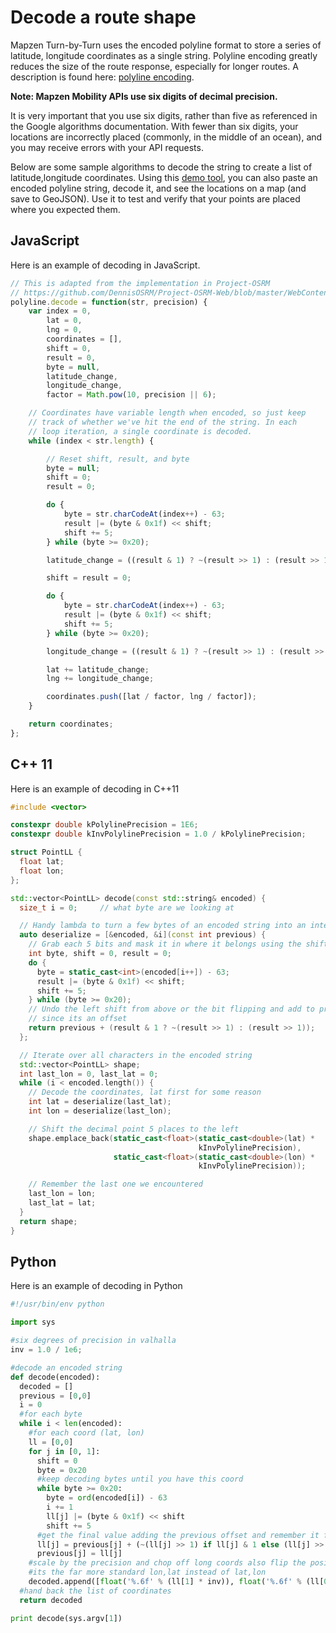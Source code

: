 # Decode a route shape

Mapzen Turn-by-Turn uses the encoded polyline format to store a series of latitude, longitude coordinates as a single string. Polyline encoding greatly reduces the size of the route response, especially for longer routes. A description is found here: [polyline encoding](https://developers.google.com/maps/documentation/utilities/polylinealgorithm).

**Note: Mapzen Mobility APIs use six digits of decimal precision.**

It is very important that you use six digits, rather than five as referenced in the Google algorithms documentation. With fewer than six digits, your locations are incorrectly placed (commonly, in the middle of an ocean), and you may receive errors with your API requests.

Below are some sample algorithms to decode the string to create a list of latitude,longitude coordinates. Using this [demo tool](http://mapzen.github.io/marketing/demos/polyline/index.html), you can also paste an encoded polyline string, decode it, and see the locations on a map (and save to GeoJSON). Use it to test and verify that your points are placed where you expected them.

## JavaScript

Here is an example of decoding in JavaScript.

``` javascript
// This is adapted from the implementation in Project-OSRM
// https://github.com/DennisOSRM/Project-OSRM-Web/blob/master/WebContent/routing/OSRM.RoutingGeometry.js
polyline.decode = function(str, precision) {
    var index = 0,
        lat = 0,
        lng = 0,
        coordinates = [],
        shift = 0,
        result = 0,
        byte = null,
        latitude_change,
        longitude_change,
        factor = Math.pow(10, precision || 6);

    // Coordinates have variable length when encoded, so just keep
    // track of whether we've hit the end of the string. In each
    // loop iteration, a single coordinate is decoded.
    while (index < str.length) {

        // Reset shift, result, and byte
        byte = null;
        shift = 0;
        result = 0;

        do {
            byte = str.charCodeAt(index++) - 63;
            result |= (byte & 0x1f) << shift;
            shift += 5;
        } while (byte >= 0x20);

        latitude_change = ((result & 1) ? ~(result >> 1) : (result >> 1));

        shift = result = 0;

        do {
            byte = str.charCodeAt(index++) - 63;
            result |= (byte & 0x1f) << shift;
            shift += 5;
        } while (byte >= 0x20);

        longitude_change = ((result & 1) ? ~(result >> 1) : (result >> 1));

        lat += latitude_change;
        lng += longitude_change;

        coordinates.push([lat / factor, lng / factor]);
    }

    return coordinates;
};

```

## C++ 11

Here is an example of decoding in C++11

``` c++
#include <vector>

constexpr double kPolylinePrecision = 1E6;
constexpr double kInvPolylinePrecision = 1.0 / kPolylinePrecision;

struct PointLL {
  float lat;
  float lon;
};

std::vector<PointLL> decode(const std::string& encoded) {
  size_t i = 0;     // what byte are we looking at

  // Handy lambda to turn a few bytes of an encoded string into an integer
  auto deserialize = [&encoded, &i](const int previous) {
    // Grab each 5 bits and mask it in where it belongs using the shift
    int byte, shift = 0, result = 0;
    do {
      byte = static_cast<int>(encoded[i++]) - 63;
      result |= (byte & 0x1f) << shift;
      shift += 5;
    } while (byte >= 0x20);
    // Undo the left shift from above or the bit flipping and add to previous
    // since its an offset
    return previous + (result & 1 ? ~(result >> 1) : (result >> 1));
  };

  // Iterate over all characters in the encoded string
  std::vector<PointLL> shape;
  int last_lon = 0, last_lat = 0;
  while (i < encoded.length()) {
    // Decode the coordinates, lat first for some reason
    int lat = deserialize(last_lat);
    int lon = deserialize(last_lon);

    // Shift the decimal point 5 places to the left
    shape.emplace_back(static_cast<float>(static_cast<double>(lat) *
                                          kInvPolylinePrecision),
                       static_cast<float>(static_cast<double>(lon) *
                                          kInvPolylinePrecision));

    // Remember the last one we encountered
    last_lon = lon;
    last_lat = lat;
  }
  return shape;
}
```

## Python

Here is an example of decoding in Python

``` python
#!/usr/bin/env python

import sys

#six degrees of precision in valhalla
inv = 1.0 / 1e6;

#decode an encoded string
def decode(encoded):
  decoded = []
  previous = [0,0]
  i = 0
  #for each byte
  while i < len(encoded):
    #for each coord (lat, lon)
    ll = [0,0]
    for j in [0, 1]:
      shift = 0
      byte = 0x20
      #keep decoding bytes until you have this coord
      while byte >= 0x20:
        byte = ord(encoded[i]) - 63
        i += 1
        ll[j] |= (byte & 0x1f) << shift
        shift += 5
      #get the final value adding the previous offset and remember it for the next
      ll[j] = previous[j] + (~(ll[j] >> 1) if ll[j] & 1 else (ll[j] >> 1))
      previous[j] = ll[j]
    #scale by the precision and chop off long coords also flip the positions so
    #its the far more standard lon,lat instead of lat,lon
    decoded.append([float('%.6f' % (ll[1] * inv)), float('%.6f' % (ll[0] * inv))])
  #hand back the list of coordinates
  return decoded

print decode(sys.argv[1])
```
